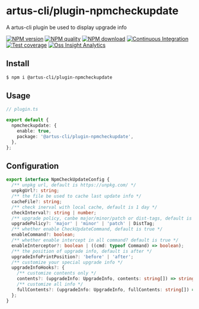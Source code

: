 # artus-cli/plugin-npmcheckupdate

A artus-cli plugin be used to display upgrade info

[![NPM version](https://img.shields.io/npm/v/@artus-cli/plugin-npmcheckupdate.svg?style=flat-square)](https://npmjs.org/package/@artus-cli/plugin-npmcheckupdate)
[![NPM quality](https://img.shields.io/npms-io/final-score/@artus-cli/plugin-npmcheckupdate.svg?style=flat-square)](https://npmjs.org/package/@artus-cli/plugin-npmcheckupdate)
[![NPM download](https://img.shields.io/npm/dm/@artus-cli/plugin-npmcheckupdate.svg?style=flat-square)](https://npmjs.org/package/@artus-cli/plugin-npmcheckupdate)
[![Continuous Integration](https://github.com/artus-cli/plugin-npmcheckupdate/actions/workflows/ci.yml/badge.svg)](https://github.com/artus-cli/plugin-npmcheckupdate/actions/workflows/ci.yml)
[![Test coverage](https://img.shields.io/codecov/c/github/artus-cli/plugin-npmcheckupdate.svg?style=flat-square)](https://codecov.io/gh/artus-cli/plugin-npmcheckupdate)
[![Oss Insight Analytics](https://img.shields.io/badge/OssInsight-artus--cli%2Fartus--cli-blue.svg?style=flat-square)](https://ossinsight.io/analyze/artus-cli/plugin-npmcheckupdate)


## Install

```sh
$ npm i @artus-cli/plugin-npmcheckupdate 
```

## Usage

```ts
// plugin.ts

export default {
  npmcheckupdate: {
    enable: true,
    package: '@artus-cli/plugin-npmcheckupdate',
  },
};
```

## Configuration

```ts
export interface NpmCheckUpdateConfig {
  /** unpkg url, default is https://unpkg.com/ */
  unpkgUrl?: string;
  /** the file be used to cache last update info */
  cacheFile?: string;
  /** check inerval with local cache, default is 1 day */
  checkInterval?: string | number;
  /** upgrade policy, canbe major/minor/patch or dist-tags, default is latest */
  upgradePolicy?: 'major' | 'minor' | 'patch' | DistTag;
  /** whether enable CheckUpdateCommand, default is true */
  enableCommand?: boolean;
  /** whether enable intercept in all command? default is true */
  enableInterceptor?: boolean | ((cmd: typeof Command) => boolean);
  /** the position of upgrade info, default is after */
  upgradeInfoPrintPosition?: 'before' | 'after';
  /** customize your special upgrade info */
  upgradeInfoHooks?: {
    /** customize contents only */
    contents?: (upgradeInfo: UpgradeInfo, contents: string[]) => string | string[];
    /** customize all info */
    fullContents?: (upgradeInfo: UpgradeInfo, fullContents: string[]) => string | string[];
  };
}
```
